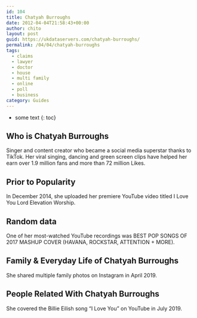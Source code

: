 ```yaml
---
id: 104
title: Chatyah Burroughs
date: 2012-04-04T21:58:43+00:00
author: chito
layout: post
guid: https://ukdataservers.com/chatyah-burroughs/
permalink: /04/04/chatyah-burroughs
tags:
  - claims
  - lawyer
  - doctor
  - house
  - multi family
  - online
  - poll
  - business
category: Guides
---
```


* some text
{: toc}


## Who is  Chatyah Burroughs
                  
                  
                  
Singer and content creator who became a social media superstar thanks to TikTok. Her viral singing, dancing and green screen clips have helped her earn over 1.9 million fans and more than 72 million Likes.
                  
                
                
                
## Prior to Popularity 
                  
                  
                  
In December 2014, she uploaded her premiere YouTube video titled I Love You Lord Elevation Worship.
                  
                
                
                
## Random data 
                  
                  
                  
One of her most-watched YouTube recordings was BEST POP SONGS OF 2017 MASHUP COVER (HAVANA, ROCKSTAR, ATTENTION + MORE).
                  
                
                
                
## Family & Everyday Life of Chatyah Burroughs
                  
                  
                  
She shared multiple family photos on Instagram in April 2019.
                  
                
                
                
## People Related With  Chatyah Burroughs
                  
                  
                  
She covered the Billie Eilish song &#8220;I Love You&#8221; on YouTube in July 2019.
                  
                
              
            
          
          
          
    
    
  
